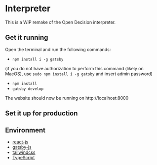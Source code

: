 # Interpreter

This is a WIP remake of the Open Decision interpreter.

## Get it running

Open the terminal and run the following commands:

- `npm install i -g gatsby`

(if you do not have authorization to perform this command (likely on MacOS), use
`sudo npm install i -g gatsby`
and insert admin password)

- `npm install`
- `gatsby develop`

The website should now be running on http://localhost:8000

## Set it up for production

## Environment

- [react-js](https://reactjs.org)
- [gatsby-js](https://www.gatsbyjs.com)
- [tailwindcss](https://tailwindcss.com)
- [TypeScript](https://www.typescriptlang.org)
